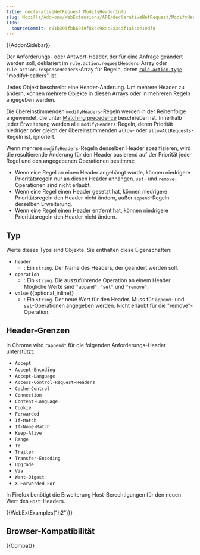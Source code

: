 ```yaml
---
title: declarativeNetRequest.ModifyHeaderInfo
slug: Mozilla/Add-ons/WebExtensions/API/declarativeNetRequest/ModifyHeaderInfo
l10n:
  sourceCommit: c01b393fbb6939f88cc98ac2a34df1a54be1edfd
---
```


{{AddonSidebar}}

Der Anforderungs- oder Antwort-Header, der für eine Anfrage geändert werden soll, deklariert im `rule.action.requestHeaders`-Array oder `rule.action.responseHeaders`-Array für Regeln, deren [`rule.action.type`](/de/docs/Mozilla/Add-ons/WebExtensions/API/declarativeNetRequest/RuleAction#type_2) "modifyHeaders" ist.

Jedes Objekt beschreibt eine Header-Änderung. Um mehrere Header zu ändern, können mehrere Objekte in diesen Arrays oder in mehreren Regeln angegeben werden.

Die übereinstimmenden `modifyHeaders`-Regeln werden in der Reihenfolge angewendet, die unter [Matching precedence](/de/docs/Mozilla/Add-ons/WebExtensions/API/declarativeNetRequest#matching_precedence) beschrieben ist.
Innerhalb jeder Erweiterung werden alle `modifyHeaders`-Regeln, deren Priorität niedriger oder gleich der übereinstimmenden `allow`- oder `allowAllRequests`-Regeln ist, ignoriert.

Wenn mehrere `modifyHeaders`-Regeln denselben Header spezifizieren, wird die resultierende Änderung für den Header basierend auf der Priorität jeder Regel und den angegebenen Operationen bestimmt:

- Wenn eine Regel an einen Header angehängt wurde, können niedrigere Prioritätsregeln nur an diesen Header anhängen. `set`- und `remove`-Operationen sind nicht erlaubt.
- Wenn eine Regel einen Header gesetzt hat, können niedrigere Prioritätsregeln den Header nicht ändern, außer `append`-Regeln derselben Erweiterung.
- Wenn eine Regel einen Header entfernt hat, können niedrigere Prioritätsregeln den Header nicht ändern.

## Typ

Werte dieses Typs sind Objekte. Sie enthalten diese Eigenschaften:

- `header`
  - : Ein `string`. Der Name des Headers, der geändert werden soll.
- `operation`
  - : Ein `string`. Die auszuführende Operation an einem Header. Mögliche Werte sind `"append"`, `"set"` und `"remove"`.
- `value` {{optional_inline}}
  - : Ein `string`. Der neue Wert für den Header. Muss für `append`- und `set`-Operationen angegeben werden. Nicht erlaubt für die "remove"-Operation.

## Header-Grenzen

In Chrome wird `"append"` für die folgenden Anforderungs-Header unterstützt:

- `Accept`
- `Accept-Encoding`
- `Accept-Language`
- `Access-Control-Request-Headers`
- `Cache-Control`
- `Connection`
- `Content-Language`
- `Cookie`
- `Forwarded`
- `If-Match`
- `If-None-Match`
- `Keep-Alive`
- `Range`
- `Te`
- `Trailer`
- `Transfer-Encoding`
- `Upgrade`
- `Via`
- `Want-Digest`
- `X-Forwarded-For`

In Firefox benötigt die Erweiterung Host-Berechtigungen für den neuen Wert des `Host`-Headers.

{{WebExtExamples("h2")}}

## Browser-Kompatibilität

{{Compat}}
